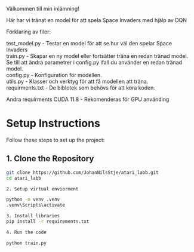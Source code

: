 Välkommen till min inlämning!

Här har vi tränat en model för att spela Space Invaders med hjälp av DQN

Förklaring av filer:

test_model.py - Testar en model för att se hur väl den spelar Space Invaders<br>
train.py - Skapar en ny model eller fortsätter träna en redan tränad model. Se till att ändra parametrer i config.py ifall du använder en redan tränad model.<br>
config.py - Konfiguration för modellen.<br>
utils.py - Klasser och verktyg för att få modellen att träna.<br>
requirments.txt - De biblotek som behövs för att köra koden.<br>

Andra requirments
CUDA 11.8 - Rekomenderas för GPU använding


# Setup Instructions

Follow these steps to set up the project:

## 1. Clone the Repository

```bash
git clone https://github.com/JohanNilsStje/atari_labb.git
cd atari_labb

2. Setup virtual enviorment

python -m venv .venv
.venv\Scripts\activate

3. Install libraries
pip install -r requirements.txt

4. Run the code

python train.py
